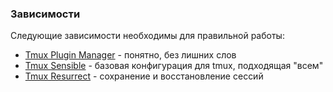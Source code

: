 ### Зависимости
Следующие зависимости необходимы для правильной работы: 

* [Tmux Plugin Manager](https://github.com/tmux-plugins/tpm) - понятно, без лишних слов
* [Tmux Sensible](https://github.com/tmux-plugins/tmux-sensible) - базовая конфигурация для tmux, подходящая "всем"
* [Tmux Resurrect](https://github.com/tmux-plugins/tmux-resurrect) - сохранение и восстановление сессий
